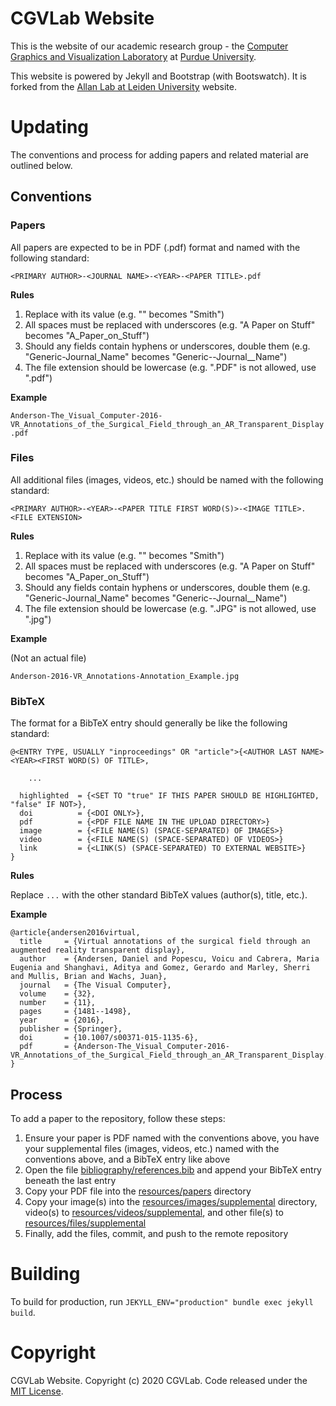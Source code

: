 # CGVLab Website

This is the website of our academic research group - the [Computer Graphics and Visualization Laboratory](http://wiki.cs.purdue.edu/cgvlab/doku.php) at [Purdue University](https://purdue.edu).

This website is powered by Jekyll and Bootstrap (with Bootswatch). It is forked from the [Allan Lab at Leiden University](https://www.allanlab.org/) website.

# Updating

The conventions and process for adding papers and related material are outlined below.

## Conventions

### Papers

All papers are expected to be in PDF (.pdf) format and named with the following standard:

`<PRIMARY AUTHOR>-<JOURNAL NAME>-<YEAR>-<PAPER TITLE>.pdf`

**Rules**

1. Replace <Text> with its value (e.g. "<PRIMARY AUTHOR>" becomes "Smith")
2. All spaces must be replaced with underscores (e.g. "A Paper on Stuff" becomes "A_Paper_on_Stuff")
3. Should any fields contain hyphens or underscores, double them (e.g. "Generic-Journal_Name" becomes "Generic--Journal__Name")
4. The file extension should be lowercase (e.g. ".PDF" is not allowed, use ".pdf")

**Example**

`Anderson-The_Visual_Computer-2016-VR_Annotations_of_the_Surgical_Field_through_an_AR_Transparent_Display.pdf`

### Files

All additional files (images, videos, etc.) should be named with the following standard:

`<PRIMARY AUTHOR>-<YEAR>-<PAPER TITLE FIRST WORD(S)>-<IMAGE TITLE>.<FILE EXTENSION>`

**Rules**

1. Replace <Text> with its value (e.g. "<PRIMARY AUTHOR>" becomes "Smith")
2. All spaces must be replaced with underscores (e.g. "A Paper on Stuff" becomes "A_Paper_on_Stuff")
3. Should any fields contain hyphens or underscores, double them (e.g. "Generic-Journal_Name" becomes "Generic--Journal__Name")
4. The file extension should be lowercase (e.g. ".JPG" is not allowed, use ".jpg")

**Example**

(Not an actual file)

`Anderson-2016-VR_Annotations-Annotation_Example.jpg`

### BibTeX

The format for a BibTeX entry should generally be like the following standard:

```
@<ENTRY TYPE, USUALLY "inproceedings" OR "article">{<AUTHOR LAST NAME><YEAR><FIRST WORD(S) OF TITLE>,

    ...

  highlighted  = {<SET TO "true" IF THIS PAPER SHOULD BE HIGHLIGHTED, "false" IF NOT>},
  doi          = {<DOI ONLY>},
  pdf          = {<PDF FILE NAME IN THE UPLOAD DIRECTORY>}
  image        = {<FILE NAME(S) (SPACE-SEPARATED) OF IMAGES>}
  video        = {<FILE NAME(S) (SPACE-SEPARATED) OF VIDEOS>}
  link         = {<LINK(S) (SPACE-SEPARATED) TO EXTERNAL WEBSITE>}
}
```

**Rules**

Replace `...` with the other standard BibTeX values (author(s), title, etc.).

**Example**

```
@article{andersen2016virtual,
  title     = {Virtual annotations of the surgical field through an augmented reality transparent display},
  author    = {Andersen, Daniel and Popescu, Voicu and Cabrera, Maria Eugenia and Shanghavi, Aditya and Gomez, Gerardo and Marley, Sherri and Mullis, Brian and Wachs, Juan},
  journal   = {The Visual Computer},
  volume    = {32},
  number    = {11},
  pages     = {1481--1498},
  year      = {2016},
  publisher = {Springer},
  doi       = {10.1007/s00371-015-1135-6},
  pdf       = {Anderson-The_Visual_Computer-2016-VR_Annotations_of_the_Surgical_Field_through_an_AR_Transparent_Display.pdf}
}
```

## Process

To add a paper to the repository, follow these steps:

1. Ensure your paper is PDF named with the conventions above, you have your supplemental files (images, videos, etc.) named with the conventions above, and a BibTeX entry like above
2. Open the file [bibliography/references.bib](./bibliography/references.bib) and append your BibTeX entry beneath the last entry
3. Copy your PDF file into the [resources/papers](./resources/papers) directory
4. Copy your image(s) into the [resources/images/supplemental](./resources/images/supplemental) directory, video(s) to [resources/videos/supplemental](./resources/videos/supplemental), and other file(s) to [resources/files/supplemental](./resources/files/supplemental)
5. Finally, add the files, commit, and push to the remote repository

# Building

To build for production, run `JEKYLL_ENV="production" bundle exec jekyll build`.

# Copyright

CGVLab Website. Copyright (c) 2020 CGVLab. Code released under the [MIT License](./LICENSE).
